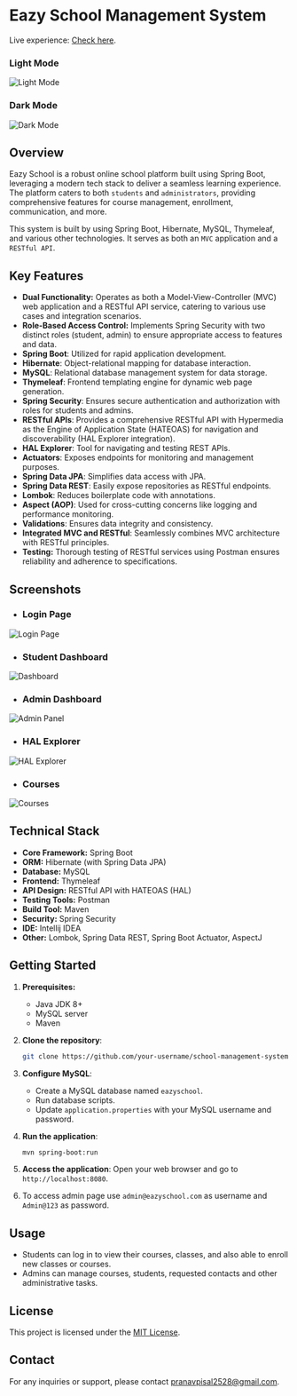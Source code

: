 # Eazy School Management System

Live experience: [Check here](https://eazyschool-nh9f.onrender.com).

### Light Mode
![Light Mode](src/main/resources/static/assets/screenshots/home.png)
### Dark Mode
![Dark Mode](src/main/resources/static/assets/screenshots/home-dark.png)

## Overview
Eazy School is a robust online school platform built using Spring Boot, leveraging a modern tech stack to deliver a seamless learning experience. 
The platform caters to both `students` and `administrators`, providing comprehensive features for course management, enrollment, communication, and more.

This system is built by using Spring Boot, Hibernate, MySQL, Thymeleaf, and various other technologies. It serves as both an `MVC` application and a `RESTful API`.


## Key Features

- **Dual Functionality:** Operates as both a Model-View-Controller (MVC) web application and a RESTful API service, catering to various use cases and integration scenarios.
- **Role-Based Access Control:** Implements Spring Security with two distinct roles (student, admin) to ensure appropriate access to features and data.
- **Spring Boot**: Utilized for rapid application development.
- **Hibernate**: Object-relational mapping for database interaction.
- **MySQL**: Relational database management system for data storage.
- **Thymeleaf**: Frontend templating engine for dynamic web page generation.
- **Spring Security**: Ensures secure authentication and authorization with roles for students and admins.
- **RESTful APIs**: Provides a comprehensive RESTful API with Hypermedia as the Engine of Application State (HATEOAS) for navigation and discoverability (HAL Explorer integration).
- **HAL Explorer**: Tool for navigating and testing REST APIs.
- **Actuators**: Exposes endpoints for monitoring and management purposes.
- **Spring Data JPA**: Simplifies data access with JPA.
- **Spring Data REST**: Easily expose repositories as RESTful endpoints.
- **Lombok**: Reduces boilerplate code with annotations.
- **Aspect (AOP)**: Used for cross-cutting concerns like logging and performance monitoring.
- **Validations**: Ensures data integrity and consistency.
- **Integrated MVC and RESTful**: Seamlessly combines MVC architecture with RESTful principles.
- **Testing:**  Thorough testing of RESTful services using Postman ensures reliability and adherence to specifications.


## Screenshots

- ### Login Page
![Login Page](src/main/resources/static/assets/screenshots/login.png)

- ### Student Dashboard
![Dashboard](src/main/resources/static/assets/screenshots/student.png)

- ### Admin Dashboard
![Admin Panel](src/main/resources/static/assets/screenshots/admin.png)

- ### HAL Explorer
![HAL Explorer](src/main/resources/static/assets/screenshots/hal.png)

- ### Courses
![Courses](src/main/resources/static/assets/screenshots/courses.png)



## Technical Stack

* **Core Framework:** Spring Boot
* **ORM:** Hibernate (with Spring Data JPA)
* **Database:** MySQL
* **Frontend:** Thymeleaf
* **API Design:** RESTful API with HATEOAS (HAL)
* **Testing Tools:** Postman
* **Build Tool:** Maven
* **Security:** Spring Security
* **IDE:** Intellij IDEA
* **Other:** Lombok, Spring Data REST, Spring Boot Actuator, AspectJ


## Getting Started
1. **Prerequisites:**
    * Java JDK 8+
    * MySQL server
    * Maven

2. **Clone the repository**:
   ```bash
   git clone https://github.com/your-username/school-management-system.git
   ```

3. **Configure MySQL**:
    - Create a MySQL database named `eazyschool`.
    - Run database scripts.
    - Update `application.properties` with your MySQL username and password.

4. **Run the application**:
   ```bash
   mvn spring-boot:run
   ```

5. **Access the application**:
   Open your web browser and go to `http://localhost:8080`.
6. To access admin page use `admin@eazyschool.com` as username and `Admin@123` as password.


## Usage

- Students can log in to view their courses, classes, and also able to enroll new classes or courses.
- Admins can manage courses, students, requested contacts and other administrative tasks.

## License

This project is licensed under the [MIT License](LICENSE).

## Contact

For any inquiries or support, please contact [pranavpisal2528@gmail.com](mailto:pranavpisal2528@gmail.com).
